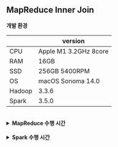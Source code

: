 ## MapReduce Inner Join

**개발 환경**

||version|
|---|---|
|CPU|Apple M1 3.2GHz 8core|
|RAM|16GB|
|SSD|256GB 5400RPM|
|OS|macOS Sonoma 14.0|   
|Hadoop|3.3.6|  
|Spark|3.5.0|

<br>

<details>
<summary><strong>MapReduce 수행 시간</strong></summary>

|Data|Time|
|---|---|
|0.8GB|2분 56초|
|1.6GB|4분 39초|
|2.4GB|4분 1초|
|3.2GB|12분 15초|
|4.0GB|14분 41초|

</div>
</details>

<br>

<details>
<summary><strong>Spark 수행 시간</strong></summary>

|Data|Partition|Time|
|---|---|---|
|0.8GB|1|1분 18초|
|0.8GB|2|1분 17초|
|0.8GB|4|1분 10초|
|1.6GB|4|2분 5초|
|1.6GB|8|1분 52초|
|2.4GB|4|2분 56초|
|2.4GB|8|2분 42초|
|2.4GB|12|2분 33초|
|3.2GB|4|3분 46초|
|3.2GB|8|3분 40초|
|3.2GB|12|3분 15초|
|4.0GB|4|4분 29초|
|4.0GB|8|4분 20초|
|4.0GB|12|4분 8초|

</div>
</details>

